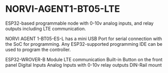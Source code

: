 # NORVI-AGENT1-BT05-LTE
ESP32-based programmable node with 0-10v analog inputs, and relay outputs including LTE communication.

NORVI AGENT 1-BT05-ES-L has a mini USB Port for serial connection with the SoC for programming. 
Any ESP32-supported programming IDE can be used to program the controller.

ESP32-WROVER-B Module
LTE communication
Built-in Button on the front panel
Digital Inputs
Analog Inputs with 0-10v
relay outputs
DIN-Rail mount
